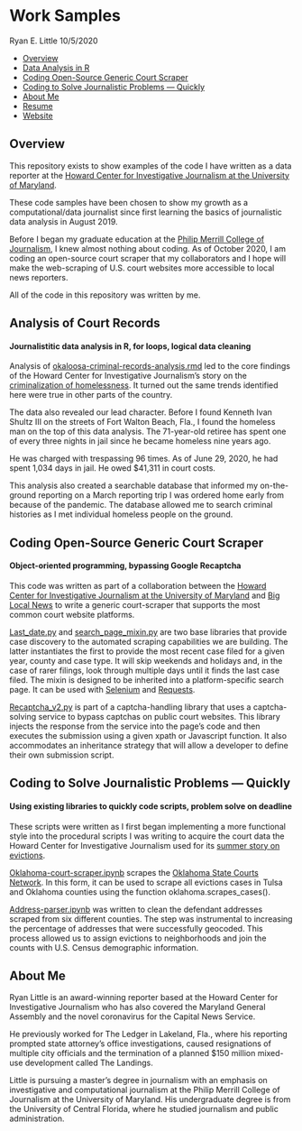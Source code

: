 Work Samples
================
Ryan E. Little
10/5/2020

  - [Overview](#overview)
  - [Data Analysis in R](#data)
  - [Coding Open-Source Generic Court Scraper](#object)
  - [Coding to Solve Journalistic Problems — Quickly](#python)
  - [About Me](#about)
  - [Resume](https://media.journoportfolio.com/users/52314/uploads/f6e5aceb-1874-4e87-bac3-1b3536551b8b.pdf)
  - [Website](www.ryanerinlittle.com)

## Overview

This repository exists to show examples of the code I have written as a
data reporter at the [Howard Center for Investigative Journalism at the
University of
Maryland](https://merrill.umd.%20edu/about-merrill/signature-programs/the-howard-center-for-investigative-journalism/).

These code samples have been chosen to show my growth as a
computational/data journalist since first learning the basics of
journalistic data analysis in August 2019.

Before I began my graduate education at the [Philip Merrill College of
Journalism](https://merrill.umd.edu/), I knew almost nothing about
coding. As of October 2020, I am coding an open-source court scraper
that my collaborators and I hope will make the web-scraping of U.S.
court websites more accessible to local news reporters.

All of the code in this repository was written by me.

<a id="data"></a>

## Analysis of Court Records

#### Journalistitic data analysis in R, for loops, logical data cleaning

Analysis of
[okaloosa-criminal-records-analysis.rmd](https://github.com/ryanelittle/work_samples/blob/main/data-analysis-in-r/okaloosa-criminal-records-analysis.Rmd)
led to the core findings of the Howard Center for Investigative
Journalism’s story on the [criminalization of
homelessness](https://apnews.com/article/571a8646896ed0d12f3fe7ca3b1d064d).
It turned out the same trends identified here were true in other parts
of the country.

The data also revealed our lead character. Before I found Kenneth Ivan
Shultz III on the streets of Fort Walton Beach, Fla., I found the
homeless man on the top of this data analysis. The 71-year-old retiree
has spent one of every three nights in jail since he became homeless
nine years ago.

He was charged with trespassing 96 times. As of June 29, 2020, he had
spent 1,034 days in jail. He owed $41,311 in court costs.

This analysis also created a searchable database that informed my
on-the-ground reporting on a March reporting trip I was ordered home
early from because of the pandemic. The database allowed me to search
criminal histories as I met individual homeless people on the ground.

<a id="object"></a>

## Coding Open-Source Generic Court Scraper

#### Object-oriented programming, bypassing Google Recaptcha

This code was written as part of a collaboration between the [Howard
Center for Investigative Journalism at the University of
Maryland](https://merrill.umd.edu/about-merrill/signature-programs/the-howard-center-for-investigative-journalism/)
and [Big Local News](https://biglocalnews.org/#/login) to write a
generic court-scraper that supports the most common court website
platforms.

[Last\_date.py](https://github.com/ryanelittle/work_samples/blob/main/python-oop-coding/last_date.py)
and
[search\_page\_mixin.py](https://github.com/ryanelittle/work_samples/blob/main/python-oop-coding/search_page_mixin.py)
are two base libraries that provide case discovery to the automated
scraping capabilities we are building. The latter instantiates the first
to provide the most recent case filed for a given year, county and case
type. It will skip weekends and holidays and, in the case of rarer
filings, look through multiple days until it finds the last case filed.
The mixin is designed to be inherited into a platform-specific search
page. It can be used with
[Selenium](https://selenium-python.readthedocs.io/) and
[Requests](https://requests.readthedocs.io/en/master/).

[Recaptcha\_v2.py](https://github.com/ryanelittle/work_samples/blob/main/python-oop-coding/recaptcha_v2.py)
is part of a captcha-handling library that uses a captcha-solving
service to bypass captchas on public court websites. This library
injects the response from the service into the page’s code and then
executes the submission using a given xpath or Javascript function. It
also accommodates an inheritance strategy that will allow a developer to
define their own submission script.

<a id="python"></a>

## Coding to Solve Journalistic Problems — Quickly

#### Using existing libraries to quickly code scripts, problem solve on deadline

These scripts were written as I first began implementing a more
functional style into the procedural scripts I was writing to acquire
the court data the Howard Center for Investigative Journalism used for
its [summer story on
evictions](https://www.usatoday.com/story/news/investigations/2020/09/02/cares-act-eviction-ban-confusion/5686217002/).

[Oklahoma-court-scraper.ipynb](https://github.com/ryanelittle/work_samples/blob/main/python-early-scripting/oklahoma-court-scraper.ipynb)
scrapes the [Oklahoma State Courts
Network](https://www.oscn.net/dockets/). In this form, it can be used to
scrape all evictions cases in Tulsa and Oklahoma counties using the
function oklahoma.scrapes\_cases().

[Address-parser.ipynb](https://github.com/ryanelittle/work_samples/blob/main/python-early-scripting/address-parser.ipynb)
was written to clean the defendant addresses scraped from six different
counties. The step was instrumental to increasing the percentage of
addresses that were successfully geocoded. This process allowed us to
assign evictions to neighborhoods and join the counts with U.S. Census
demographic information.

<a id="about"></a>

## About Me

Ryan Little is an award-winning reporter based at the Howard Center for
Investigative Journalism who has also covered the Maryland General
Assembly and the novel coronavirus for the Capital News Service.

He previously worked for The Ledger in Lakeland, Fla., where his
reporting prompted state attorney’s office investigations, caused
resignations of multiple city officials and the termination of a planned
$150 million mixed-use development called The Landings.

Little is pursuing a master’s degree in journalism with an emphasis on
investigative and computational journalism at the Philip Merrill College
of Journalism at the University of Maryland. His undergraduate degree is
from the University of Central Florida, where he studied journalism and
public administration.
